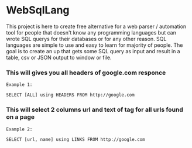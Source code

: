 # WebSqlLang
<p> This project is here to create free alternative for a web parser / automation tool for people that doesn't know any programming languages but can wrote SQL querys for their databases or for any other reason. SQL languages are simple to use and easy to learn for majority of people. The goal is to create an up that gets some SQL query as input and result in a table, csv or JSON output to window or file. </p>

### This will gives you all headers of google.com responce
```
Example 1:

SELECT [ALL] using HEADERS FROM http://google.com 

```
### This will select 2 columns url and text of <a> tag for all urls found on a page

```
Example 2:

SELECT [url, name] using LINKS FROM http://google.com 

```

